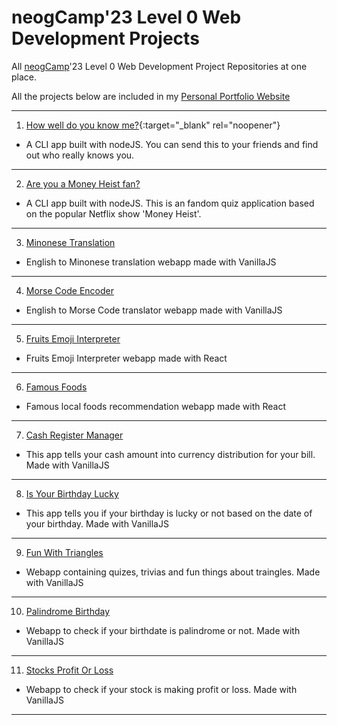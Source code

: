 # neogCamp'23 Level 0 Web Development Projects
All [neogCamp](https://www.neog.camp)'23 Level 0 Web Development Project Repositories at one place.

All the projects below are included in my [Personal Portfolio Website](https://krushnakulkarni.netlify.app/)

---------------------------------------------------------



1. [How well do you know me?](https://github.com/Krushna-Kulkarni/do-you-know-me-quiz){:target="_blank" rel="noopener"}

 - A CLI app built with nodeJS. You can send this to your friends and find out who really knows you.
-------------------------------

2. [Are you a Money Heist fan?](https://github.com/Krushna-Kulkarni/money-heist-quiz-app)
- A CLI app built with nodeJS. This is an fandom quiz application based on the popular Netflix show 'Money Heist'.
-------------------

3. [Minonese Translation](https://github.com/Krushna-Kulkarni/neogcamp-banana-speak)
- English to Minonese translation webapp made with VanillaJS
-------------------------

4. [Morse Code Encoder](https://github.com/Krushna-Kulkarni/morse-code-translator)
- English to Morse Code translator webapp made with VanillaJS
-------------------

5. [Fruits Emoji Interpreter](https://github.com/Krushna-Kulkarni/fruits-emoji-interpreter-react)
- Fruits Emoji Interpreter webapp made with React
------------------------

6. [Famous Foods](https://github.com/Krushna-Kulkarni/food-recommendation-react)
- Famous local foods recommendation webapp made with React
-----------------

7. [Cash Register Manager](https://github.com/Krushna-Kulkarni/cash-register-app)
- This app tells your cash amount into currency distribution for your bill. Made with VanillaJS
-------------------

8. [Is Your Birthday Lucky](https://github.com/Krushna-Kulkarni/is-your-birthday-lucky-webapp)
- This app tells you if your birthday is lucky or not based on the date of your birthday. Made with VanillaJS
-------------------

9. [Fun With Triangles](https://github.com/Krushna-Kulkarni/fun-with-triangles)
- Webapp containing quizes, trivias and fun things about traingles. Made with VanillaJS
--------------------

10. [Palindrome Birthday](https://github.com/Krushna-Kulkarni/is-birthday-palindrome)
- Webapp to check if your birthdate is palindrome or not. Made with VanillaJS
---------------------------------------------

11. [Stocks Profit Or Loss](https://github.com/Krushna-Kulkarni/stock-profit-loss-app)
- Webapp to check if your stock is making profit or loss. Made with VanillaJS
---------------------





